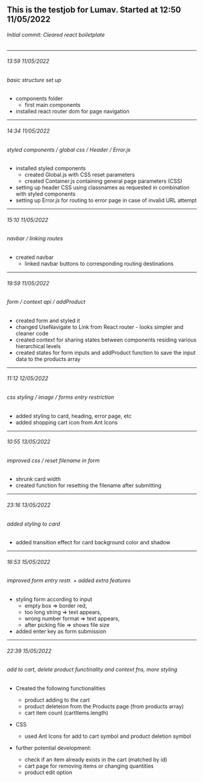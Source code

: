## This is the testjob for Lumav. Started at 12:50 11/05/2022

###### Initial commit: Cleared react boiletplate

---

###### 13:59 11/05/2022

###### basic structure set up

- components folder
  - first main components
- installed react router dom for page navigation

---

###### 14:34 11/05/2022

###### styled components / global css / Header / Error.js

- installed styled components
  - created Global.js with CSS reset parameters
  - created Container.js containing general page parameters (CSS)
- setting up header CSS using classnames as requested in combination with styled components
- setting up Error.js for routing to error page in case of invalid URL attempt

---

###### 15:10 11/05/2022

###### navbar / linking routes

- created navbar
  - linked navbar buttons to corresponding routing destinations

---

###### 19:59 11/05/2022

###### form / context api / addProduct

- created form and styled it
- changed UseNavigate to Link from React router - looks simpler and cleaner code
- created context for sharing states between components residing various hierarchical levels
- created states for form inputs and addProduct function to save the input data to the products array

---

###### 11:12 12/05/2022

###### css styling / image / forms entry restriction

- added styling to card, heading, error page, etc
- added shopping cart icon from Ant Icons

---

###### 10:55 13/05/2022

###### improved css / reset filename in form

- shrunk card width
- created function for resetting the filename after submitting

---

###### 23:16 13/05/2022

###### added styling to card

- added transition effect for card background color and shadow

---

###### 16:53 15/05/2022

###### improved form entry restr. + added extra features

- styling form according to input
  - empty box => border red,
  - too long string => text appears,
  - wrong number format => text appears,
  - after picking file => shows file size
- added enter key as form submission

---

###### 22:39 15/05/2022

###### add to cart, delete product functinality and context fns, more styling

- Created the following functionalities
  - product adding to the cart
  - product deleteion from the Products page (from products array)
  - cart item count (cartItems.length)
- CSS

  - used Ant Icons for add to cart symbol and product deletion symbol

- further potential development:
  - check if an item already exists in the cart (matched by id)
  - cart page for removing items or changing quantities
  - product edit option
